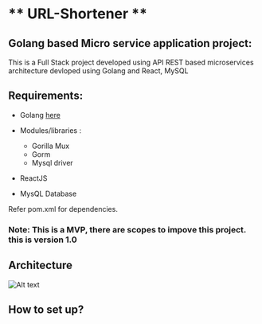 # ** URL-Shortener **

## Golang based Micro service application project:
This is a Full Stack project developed using API REST based microservices architecture devloped using Golang and React, MySQL

## Requirements:
- Golang  [here](https://www.oracle.com/java/technologies/downloads/)
- Modules/libraries :
    - Gorilla Mux 
    - Gorm
    - Mysql driver

- ReactJS
- MysQL Database

Refer pom.xml for dependencies.
### Note: This is a MVP, there are scopes to impove this project. this is version 1.0

## Architecture
![Alt text](https://github.com/shivakumar96/url-shortener/tree/main/architecture/tinyURL_architecture.png)

## How to set up?

